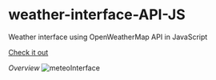 # weather-interface-API-JS
Weather interface using OpenWeatherMap API in JavaScript

<a href="https://lance1ot0.github.io/weather-interface-API-JS/">Check it out</a>

<i>Overview</i>
![meteoInterface](https://user-images.githubusercontent.com/92601146/164979276-7ef2b302-6979-4690-8705-330475c4d32e.png)

